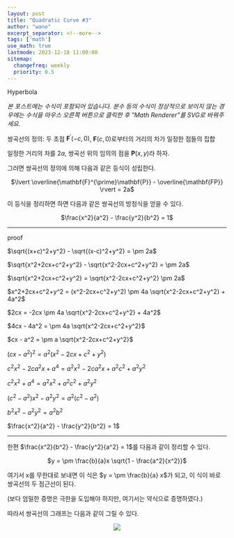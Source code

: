 ```yaml
---
layout: post
title: "Quadratic Curve #3"
author: "wano"
excerpt_separator: <!--more-->
tags: ['math']
use_math: true
lastmode: 2023-12-18 11:00:00
sitemap:
  changefreq: weekly
  priority: 0.5
---
```


Hyperbola <!--more-->

*본 포스트에는 수식이 포함되어 있습니다. 분수 등의 수식이 정상적으로 보이지 않는 경우에는 수식을 마우스 오른쪽 버튼으로 클릭한 후 "Math Renderer"를 SVG로 바꿔주세요.*

쌍곡선의 정의: 두 초점 $\mathbf{F}^{\prime}(-c,0)$, $\mathbf{F}(c,0)$로부터의 거리의 차가 일정한 점들의 집합

일정한 거리의 차를 $2a$, 쌍곡선 위의 임의의 점을 $\mathbf{P}(x,y)$라 하자.

그러면 쌍곡선의 정의에 의해 다음과 같은 등식이 성립한다.

<p style="text-align: center;">$\lvert \overline{\mathbf{F}^{\prime}\mathbf{P}} - \overline{\mathbf{FP}} \rvert  = 2a$</p>

이 등식을 정리하면 하면 다음과 같은 쌍곡선의 방정식을 얻을 수 있다.

<p style="text-align: center;">$\frac{x^2}{a^2} - \frac{y^2}{b^2} = 1$</p>

---
proof

$\sqrt{(x+c)^2+y^2} - \sqrt{(x-c)^2+y^2} = \pm 2a$

$\sqrt{x^2+2cx+c^2+y^2} - \sqrt{x^2-2cx+c^2+y^2} = \pm 2a$

$\sqrt{x^2+2cx+c^2+y^2} = \sqrt{x^2-2cx+c^2+y^2} \pm 2a$

$x^2+2cx+c^2+y^2 = (x^2-2cx+c^2+y^2) \pm 4a \sqrt{x^2-2cx+c^2+y^2} + 4a^2$

$2cx = -2cx \pm 4a \sqrt{x^2-2cx+c^2+y^2} + 4a^2$

$4cx - 4a^2 = \pm 4a \sqrt{x^2-2cx+c^2+y^2}$

$cx - a^2 = \pm a \sqrt{x^2-2cx+c^2+y^2}$

$(cx - a^2)^2 = a^2 (x^2-2cx+c^2+y^2)$

$c^2x^2 - 2ca^2x + a^4 = a^2x^2 - 2ca^2x + a^2c^2 + a^2y^2$

$c^2x^2 + a^4 = a^2x^2 + a^2c^2 + a^2y^2$

$(c^2-a^2)x^2 - a^2y^2 = a^2(c^2 - a^2)$

$b^2x^2 - a^2y^2 = a^2b^2$

$\frac{x^2}{a^2} - \frac{y^2}{b^2} = 1$

---

한편 $\frac{x^2}{b^2} - \frac{y^2}{a^2} = 1$를 다음과 같이 정리할 수 있다.

<p style="text-align: center;">$y = \pm \frac{b}{a}x \sqrt{1 - \frac{a^2}{x^2}}$</p>

여기서 x를 무한대로 보내면 이 식은 $y = \pm \frac{b}{a} x$가 되고, 이 식이 바로 쌍곡선의 두 점근선이 된다.

(보다 엄밀한 증명은 극한을 도입해야 하지만, 여기서는 약식으로 증명하였다.)

따라서 쌍곡선의 그래프는 다음과 같이 그릴 수 있다.

<center><img src="https://cgvfxmath.github.io/assets/img/hyperbola_graph.jpg"></center>
